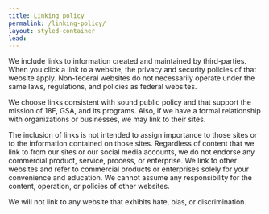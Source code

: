 ```yaml
---
title: Linking policy
permalink: /linking-policy/
layout: styled-container
lead:
---
```


We include links to information created and maintained by third-parties. When you click a link to a website, the privacy and security policies of that website apply. Non-federal websites do not necessarily operate under the same laws, regulations, and policies as federal websites.

We choose links consistent with sound public policy and that support the mission of 18F, GSA, and its programs. Also, if we have a formal relationship with organizations or businesses, we may link to their sites.

The inclusion of links is not intended to assign importance to those sites or to the information contained on those sites. Regardless of content that we link to from our sites or our social media accounts, we do not endorse any commercial product, service, process, or enterprise. We link to other websites and refer to commercial products or enterprises solely for your convenience and education. We cannot assume any responsibility for the content, operation, or policies of other websites.

We will not link to any website that exhibits hate, bias, or discrimination.
